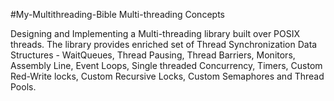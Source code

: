 #My-Multithreading-Bible
Multi-threading Concepts

Designing and Implementing a Multi-threading library built over POSIX threads. The library provides enriched set of Thread Synchronization Data Structures - WaitQueues, Thread Pausing, Thread Barriers, Monitors, Assembly Line, Event Loops, Single threaded Concurrency, Timers, Custom Red-Write locks, Custom Recursive Locks, Custom Semaphores and Thread Pools.


